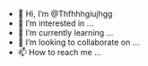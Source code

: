- 👋 Hi, I’m @Thfhhhgiujhgg
- 👀 I’m interested in ...
- 🌱 I’m currently learning ...
- 💞️ I’m looking to collaborate on ...
- 📫 How to reach me ...

<!---
Thfhhhgiujhgg/Thfhhhgiujhgg is a ✨ special ✨ repository because its `README.md` (this file) appears on your GitHub profile.
You can click the Preview link to take a look at your changes.
--->
